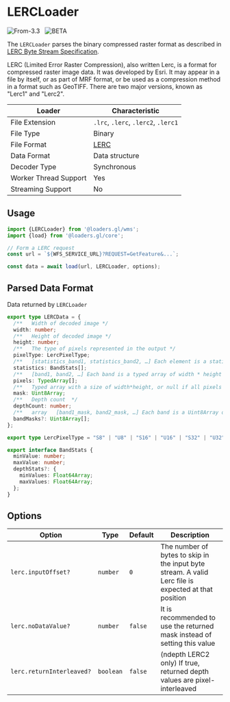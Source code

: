 # LERCLoader

<p class="badges">
  <img src="https://img.shields.io/badge/From-v3.3-blue.svg?style=flat-square" alt="From-3.3" />
  &nbsp;
	<img src="https://img.shields.io/badge/-BETA-teal.svg" alt="BETA" />
</p>

The `LERCLoader` parses the binary compressed raster format as described in [LERC Byte Stream Specification](https://github.com/Esri/lerc/blob/master/doc/Lerc_ByteStream_Specification.pdf).

LERC (Limited Error Raster Compression), also written Lerc, is a format for compressed raster image data. It was developed by Esri.
It may appear in a file by itself, or as part of MRF format, or be used as a compression method in a format such as GeoTIFF.
There are two major versions, known as "Lerc1" and "Lerc2".

| Loader                | Characteristic                                       |
| --------------------- | ---------------------------------------------------- |
| File Extension        | `.lrc`, `.lerc`, `.lerc2`, `.lerc1`                                                |
| File Type             | Binary                                                 |
| File Format           | [LERC](https://en.wikipedia.org/wiki/Web_Map_Service) |
| Data Format           | Data structure         |
| Decoder Type          | Synchronous                                          |
| Worker Thread Support | Yes                                                  |
| Streaming Support     | No                                                   |

## Usage

```typescript
import {LERCLoader} from '@loaders.gl/wms';
import {load} from '@loaders.gl/core';

// Form a LERC request
const url = `${WFS_SERVICE_URL}?REQUEST=GetFeature&...`;

const data = await load(url, LERCLoader, options);
```

## Parsed Data Format

Data returned by `LERCLoader`

```typescript
export type LERCData = {
  /**	Width of decoded image */
  width: number;
  /**	Height of decoded image */
  height: number;
  /**	The type of pixels represented in the output */
  pixelType: LercPixelType;
  /**	[statistics_band1, statistics_band2, …] Each element is a statistics object representing min and max values  */
  statistics: BandStats[];
  /**	[band1, band2, …] Each band is a typed array of width * height * depthCount */
  pixels: TypedArray[];
  /**	Typed array with a size of width*height, or null if all pixels are valid */
  mask: Uint8Array;
  /**	Depth count  */
  depthCount: number;
  /**	array	[band1_mask, band2_mask, …] Each band is a Uint8Array of width * height * depthCount */
  bandMasks?: Uint8Array[];
};

export type LercPixelType = "S8" | "U8" | "S16" | "U16" | "S32" | "U32" | "F32" | "F64";

export interface BandStats {
  minValue: number;
  maxValue: number;
  depthStats?: {
    minValues: Float64Array;
    maxValues: Float64Array;
  };
}
```

## Options

| Option | Type | Default | Description |
| ------ | ---- | ------- | ----------- |
| `lerc.inputOffset?` | `number` | `0` | The number of bytes to skip in the input byte stream. A valid Lerc file is expected at that position |
| `lerc.noDataValue?` | `number` | `false` | It is recommended to use the returned mask instead of setting this value |
| `lerc.returnInterleaved?` | `boolean` | `false` | (ndepth LERC2 only) If true, returned depth values are pixel-interleaved |
